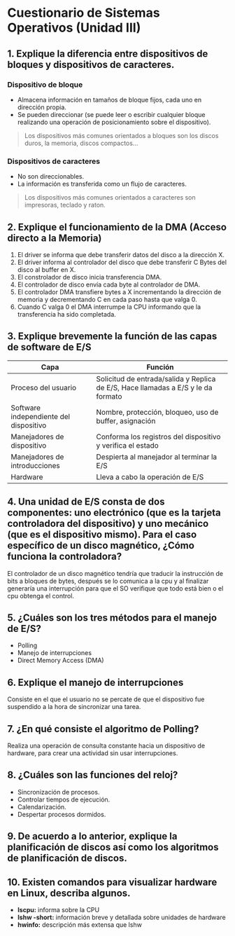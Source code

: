 # Cuestionario de Sistemas Operativos (Unidad III)
## 1. Explique la diferencia entre dispositivos de bloques y dispositivos de caracteres.
### Dispositivo de bloque
* Almacena información en tamaños de bloque fijos, cada uno en dirección propia.
* Se pueden direccionar (se puede leer o escribir cualquier bloque realizando una operación de posicionamiento sobre el dispositivo).

> Los dispositivos más comunes orientados a bloques son los discos duros, la memoria, discos compactos...

### Dispositivos de caracteres
* No son direccionables.
* La información es transferida como un flujo de caracteres.

> Los dispositivos más comunes orientados a caracteres son impresoras, teclado y raton.

## 2. Explique el funcionamiento de la DMA (Acceso directo a la Memoria)
1. El driver se informa que debe transferir datos del disco a la dirección X.
2. El driver informa al controlador del disco que debe transferir C Bytes del disco al buffer en X.
3. El constrolador de disco inicia transferencia DMA.
4. El controlador de disco envía cada byte al controlador de DMA.
5. El controlador DMA transfiere bytes a X incrementando la dirección de memoria y decrementando C en cada paso hasta que valga 0.
6. Cuando C valga 0 el DMA interrumpe la CPU informando que la transferencia ha sido completada.

## 3. Explique brevemente la función de las capas de software de E/S
|Capa|Función|
|---|---|
|Proceso del usuario|Solicitud de entrada/salida y Replica de E/S, Hace llamadas a E/S y le da formato|
|Software independiente del dispositivo|Nombre, protección, bloqueo, uso de buffer, asignación|
|Manejadores de dispositivo|Conforma los registros del dispositivo y verifica el estado|
|Manejadores de introducciones|Despierta al manejador al terminar la E/S|
|Hardware|Lleva a cabo la operación de E/S|

## 4. Una unidad de E/S consta de dos componentes: uno electrónico (que es la tarjeta controladora del dispositivo) y uno mecánico (que es el dispositivo mismo). Para el caso específico de un disco magnético, ¿Cómo funciona la controladora?
El controlador de un disco magnético tendría que traducir la instrucción de bits a bloques de bytes, después se lo comunica a la cpu y al finalizar generaría una interrupción para que el SO verifique que todo está bien o el cpu obtenga el control.

## 5. ¿Cuáles son los tres métodos para el manejo de E/S?
* Polling
* Manejo de interrupciones
* Direct Memory Access (DMA)

## 6. Explique el manejo de interrupciones
Consiste en el que el usuario no se percate de que el dispositivo fue suspendido a la hora de sincronizar una tarea.

## 7. ¿En qué consiste el algoritmo de Polling?
Realiza una operación de consulta constante hacia un dispositivo de hardware, para crear una actividad sin usar interrupciones.

## 8. ¿Cuáles son las funciones del reloj?
* Sincronización de procesos.
* Controlar tiempos de ejecución.
* Calendarización.
* Despertar procesos dormidos.

## 9. De acuerdo a lo anterior, explique la planificación de discos así como los algoritmos de planificación de discos.

## 10. Existen comandos para visualizar hardware en Linux, describa algunos.
* **lscpu:** informa sobre la CPU
* **lshw -short:** información breve y detallada sobre unidades de hardware
* **hwinfo:** descripción más extensa que lshw


